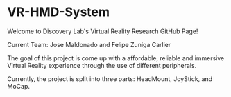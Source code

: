 # VR-HMD-System

Welcome to Discovery Lab's Virtual Reality Research GitHub Page!

Current Team:
Jose Maldonado and
Felipe Zuniga Carlier

The goal of this project is come up with a affordable, reliable and immersive Virtual Reality experience through the use of 
different peripherals. 

Currently, the project is split into three parts: HeadMount, JoyStick, and MoCap. 


